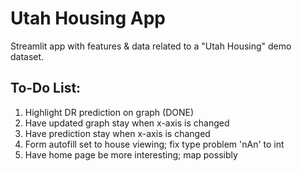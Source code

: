 # Utah Housing App
Streamlit app with features & data related to a "Utah Housing" demo dataset.

## To-Do List:
1. Highlight DR prediction on graph (DONE)
2. Have updated graph stay when x-axis is changed
3. Have prediction stay when x-axis is changed
4. Form autofill set to house viewing; fix type problem 'nAn' to int
5. Have home page be more interesting; map possibly